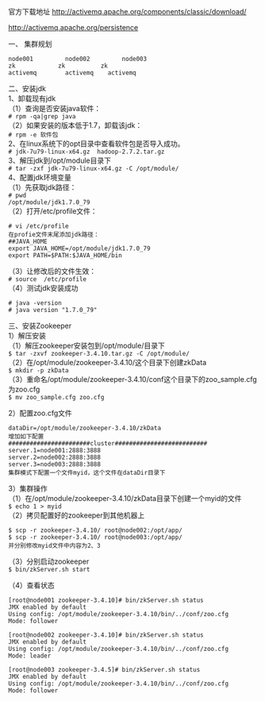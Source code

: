官方下载地址
http://activemq.apache.org/components/classic/download/  

http://activemq.apache.org/persistence  

一、 集群规划  
```
node001			node002			node003
zk       	  zk          zk
activemq		activemq    activemq
```

二、安装jdk  
1、卸载现有jdk  
（1）查询是否安装java软件：  
``` # rpm -qa|grep java ```  
（2）如果安装的版本低于1.7，卸载该jdk：  
``` # rpm -e 软件包 ```  
2、在linux系统下的opt目录中查看软件包是否导入成功。  
``` # jdk-7u79-linux-x64.gz  hadoop-2.7.2.tar.gz ```  
3、解压jdk到/opt/module目录下  
``` # tar -zxf jdk-7u79-linux-x64.gz -C /opt/module/ ```  
4、配置jdk环境变量  
（1）先获取jdk路径：  
``` # pwd ```  
``` /opt/module/jdk1.7.0_79 ```  
（2）打开/etc/profile文件：  
```
# vi /etc/profile
在profie文件末尾添加jdk路径：
##JAVA_HOME
export JAVA_HOME=/opt/module/jdk1.7.0_79
export PATH=$PATH:$JAVA_HOME/bin
```  
（3）让修改后的文件生效：  
``` # source  /etc/profile ```   
（4）测试jdk安装成功  
```
# java -version
# java version "1.7.0_79"
```  

三、安装Zookeeper  
1）解压安装  
（1）解压zookeeper安装包到/opt/module/目录下  
``` $ tar -zxvf zookeeper-3.4.10.tar.gz -C /opt/module/ ```  
（2）在/opt/module/zookeeper-3.4.10/这个目录下创建zkData  
``` $ mkdir -p zkData ```  
（3）重命名/opt/module/zookeeper-3.4.10/conf这个目录下的zoo_sample.cfg为zoo.cfg  
``` $ mv zoo_sample.cfg zoo.cfg ```  

2）配置zoo.cfg文件
```
dataDir=/opt/module/zookeeper-3.4.10/zkData
增加如下配置
#######################cluster##########################
server.1=node001:2888:3888
server.2=node002:2888:3888
server.3=node003:2888:3888
集群模式下配置一个文件myid，这个文件在dataDir目录下
```  

3）集群操作  
（1）在/opt/module/zookeeper-3.4.10/zkData目录下创建一个myid的文件  
``` $ echo 1 > myid ```  
（2）拷贝配置好的zookeeper到其他机器上  
```
$ scp -r zookeeper-3.4.10/ root@node002:/opt/app/
$ scp -r zookeeper-3.4.10/ root@node003:/opt/app/
并分别修改myid文件中内容为2、3
```  
（3）分别启动zookeeper  
``` $ bin/zkServer.sh start ```  
       
（4）查看状态  
```
[root@node001 zookeeper-3.4.10]# bin/zkServer.sh status
JMX enabled by default
Using config: /opt/module/zookeeper-3.4.10/bin/../conf/zoo.cfg
Mode: follower
	
[root@node002 zookeeper-3.4.10]# bin/zkServer.sh status
JMX enabled by default
Using config: /opt/module/zookeeper-3.4.10/bin/../conf/zoo.cfg
Mode: leader
	
[root@node003 zookeeper-3.4.5]# bin/zkServer.sh status
JMX enabled by default
Using config: /opt/module/zookeeper-3.4.10/bin/../conf/zoo.cfg
Mode: follower
```  

